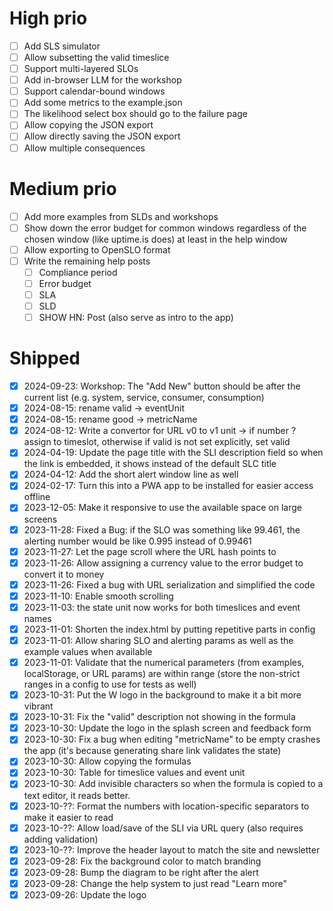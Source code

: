 # High prio

- [ ] Add SLS simulator
- [ ] Allow subsetting the valid timeslice
- [ ] Support multi-layered SLOs
- [ ] Add in-browser LLM for the workshop
- [ ] Support calendar-bound windows
- [ ] Add some metrics to the example.json
- [ ] The likelihood select box should go to the failure page
- [ ] Allow copying the JSON export
- [ ] Allow directly saving the JSON export
- [ ] Allow multiple consequences

# Medium prio

- [ ] Add more examples from SLDs and workshops
- [ ] Show down the error budget for common windows regardless of the chosen window (like uptime.is does) at least in the help window
- [ ] Allow exporting to OpenSLO format
- [ ] Write the remaining help posts
  - [ ] Compliance period
  - [ ] Error budget
  - [ ] SLA
  - [ ] SLD
  - [ ] SHOW HN: Post (also serve as intro to the app)

# Shipped

- [X] 2024-09-23: Workshop: The "Add New" button should be after the current list (e.g. system, service, consumer, consumption)
- [X] 2024-08-15: rename valid -> eventUnit
- [X] 2024-08-15: rename good -> metricName
- [X] 2024-08-12: Write a convertor for URL v0 to v1 unit -> if number ? assign to timeslot, otherwise if valid is not set explicitly, set valid
- [X] 2024-04-19: Update the page title with the SLI description field so when the link is embedded, it shows instead of the default SLC title
- [X] 2024-04-12: Add the short alert window line as well
- [X] 2024-02-17: Turn this into a PWA app to be installed for easier access offline
- [x] 2023-12-05: Make it responsive to use the available space on large screens
- [x] 2023-11-28: Fixed a Bug: if the SLO was something like 99.461, the alerting number would be like 0.995 instead of 0.99461
- [x] 2023-11-27: Let the page scroll where the URL hash points to
- [x] 2023-11-26: Allow assigning a currency value to the error budget to convert it to money
- [x] 2023-11-26: Fixed a bug with URL serialization and simplified the code
- [x] 2023-11-10: Enable smooth scrolling
- [x] 2023-11-03: the state unit now works for both timeslices and event names
- [X] 2023-11-01: Shorten the index.html by putting repetitive parts in config
- [X] 2023-11-01: Allow sharing SLO and alerting params as well as the example values when available
- [X] 2023-11-01: Validate that the numerical parameters (from examples, localStorage, or URL params) are within range (store the non-strict ranges in a config to use for tests as well)
- [X] 2023-10-31: Put the W logo in the background to make it a bit more vibrant
- [X] 2023-10-31: Fix the "valid" description not showing in the formula
- [X] 2023-10-30: Update the logo in the splash screen and feedback form
- [X] 2023-10-30: Fix a bug when editing "metricName" to be empty crashes the app (it's because generating share link validates the state)
- [X] 2023-10-30: Allow copying the formulas
- [X] 2023-10-30: Table for timeslice values and event unit
- [X] 2023-10-30: Add invisible characters so when the formula is copied to a text editor, it reads better.
- [X] 2023-10-??: Format the numbers with location-specific separators to make it easier to read
- [X] 2023-10-??: Allow load/save of the SLI via URL query (also requires adding validation)
- [X] 2023-10-??: Improve the header layout to match the site and newsletter
- [X] 2023-09-28: Fix the background color to match branding
- [X] 2023-09-28: Bump the diagram to be right after the alert
- [X] 2023-09-28: Change the help system to just read "Learn more"
- [X] 2023-09-26: Update the logo
